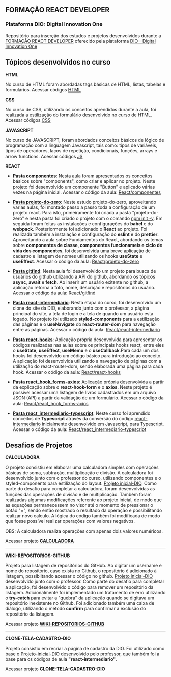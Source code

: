 ## **FORMAÇÃO REACT DEVELOPER**
### **Plataforma DIO: Digital Innovation One**

Repositório para inserção dos estudos e projetos desenvolvidos durante a [FORMAÇÃO REACT DEVELOPER](https://www.dio.me/en/curso-react) oferecido pela plataforma [DIO - Digital Innovation One](https://www.dio.me)

## **Tópicos desenvolvidos no curso**

__**HTML**__

No curso de HTML foram abordadas tags básicas de HTML, listas, tabelas e formulários. Acessar códigos [HTML](https://github.com/astorti/Formacao-React-Developer-DIO/tree/main/CODIGOS_AULA/HTML)

__**CSS**__

No curso de CSS, utilizando os conceitos aprendidos durante a aula, foi realizada a estilização do formulário desenvolvido no curso de HTML. Acessar códigos [CSS](https://github.com/astorti/Formacao-React-Developer-DIO/tree/main/CODIGOS_AULA/CSS)

__**JAVASCRIPT**__

No curso de JAVASCRIPT, foram abordados conceitos básicos de lógico de programação com a linguagem Javascript, tais como: tipos de variáveis, tipos de operadores, laços de repetição, condicionais, funções, arrays e arrow functions. Acessar códigos [JS](https://github.com/astorti/Formacao-React-Developer-DIO/tree/main/CODIGOS_AULA/JS)

__**REACT**__

- **<u>Pasta componentes**</u>:
 Nesta aula foram apresentados os conceitos básicos sobre "components", como criar e aplicar no projeto. Neste projeto foi desenvolvido um componente "Button" e aplicado várias vezes na página inicial. 
 Acessar o código da aula: [React/componentes](https://github.com/astorti/Formacao-React-Developer-DIO/tree/main/CODIGOS_AULA/REACT/componentes)

 
- **<u>Pasta projeto-do-zero**</u>:
 Neste estudo projeto-do-zero, aproveitando varias aulas, foi montado passo a passo toda a configuração de um projeto react. Para isto, primeiramente foi criada a pasta "projeto-do-zero" e nesta pasta foi criado o projeto com o comando <u>npm init -y</u>. Em seguida foram feitas as instalações e configurações do **babel** e do **webpack**. Posteriormente foi adicionado o **React** ao projeto. Foi realizada também a instalação e configuração do **eslint** e do **prettier**. Aproveitando a aula sobre Fundamentos do React, abordando os temas sobre **componentes de classe,  componentes funcionameis e ciclo de vida dos componentes**, foi desenvolvida uma breve aplicação de cadastro e listagem de nomes utilizando os hooks **useState** e **useEffect**. 
 Acessar o código da aula: [React/projeto-do-zero](https://github.com/astorti/Formacao-React-Developer-DIO/tree/main/CODIGOS_AULA/REACT/projeto-do-zero)


- **<u>Pasta gitfind**</u>:
 Nesta aula foi desenvolvido um projeto para busca de usuários do github utilizando a API do github, abordando os tópicos **async**, **await** e **fetch**. Ao inserir um usuário exitente no github, a aplicação retorna a foto, nome,  descrição e repositórios do usuário.
 Acessar o código da aula: [React/gitfind](https://github.com/astorti/Formacao-React-Developer-DIO/tree/main/CODIGOS_AULA/REACT/gitfind)



- **<u>Pasta react-intermediario**</u>:
 Nesta etapa do curso, foi desenvolvido um clone do site da DIO, elaborando junto com o professor, a página principal do site, a tela de login e a tela de quando um usuário esta logado. No projeto foi utilizado **styled-components** para a estilização das páginas e o **useNavigate** do **react-router-dom** para navegação entre as páginas. Acessar o código da aula: [React/react-intermediario](https://github.com/astorti/Formacao-React-Developer-DIO/tree/main/CODIGOS_AULA/REACT/react-intermediario)


 - **<u>Pasta react-hooks**</u>: Aplicação própria desenvolvida para apresentar os códigos realizadas nas aulas sobre os principais hooks react, entre eles o **useState**, **useEffect**, **useMemo** e o **useCallback**.Para cada um dos hooks foi desenvolvido um código básico para introdução ao conceito. A aplicação foi desenvolvida utilizando a navegação de páginas com a utilização do react-router-dom, sendo elaborada uma página para cada hook. Acessar o código da aula: [React/react-hooks](https://github.com/astorti/Formacao-React-Developer-DIO/tree/main/CODIGOS_AULA/REACT/react-hooks)

 - **<u>Pasta react_hook_forms-axios**</u>: Aplicação própria desenvolvida a partir da explicação sobre o **react-hook-form** e o **axios**. Neste projeto é possível acessar uma listagem de livros cadastrados em um arquivo JSON (API) a partir da validação de um formulário. Acessar o código da aula: [React/react_hook_forms-axios](https://github.com/astorti/Formacao-React-Developer-DIO/tree/main/CODIGOS_AULA/REACT/react_hook_forms-axios)

 - **<u>Pasta react_intermediario-typescript**</u>: Neste curso foi aprendido conceitos de **Typescript** através da conversão do código [react-intermediario](https://github.com/astorti/Formacao-React-Developer-DIO/tree/main/CODIGOS_AULA/REACT/react-intermediario) inicialmente desenvolvido em Javascript, para Typescript. Acessar o código da aula: [React/react_intermediario-typescript](https://github.com/astorti/Formacao-React-Developer-DIO/tree/main/CODIGOS_AULA/REACT/react_intermediario-typescript)

## **Desafios de Projetos**

__**CALCULADORA**__

O projeto consistiu em elaborar uma calculadora simples com operações básicas de soma, subtração, multiplicação e divisão. A calculadora foi desenvolvido junto com o professor do curso, utilizando componentes e o styled-components para estilização do layout. [Projeto inicial-DIO](https://github.com/digitalinnovationone/trilha-react-desafio01-calculadora). Como parte do desafio para completar a calculadora, foram desenvolvidas as funções das operações de divisão e de multiplicação. Também foram realizadas algumas modificações referente ao projeto inicial, de modo que as equações permanecessem no visor até o momento de pressionar o botão "=", sendo então mostrado o resultado da operação e possibilitando realizar novo calculo. A lógica do código também foi modificada de modo que fosse possível realizar operações com valores negativos. 

OBS: A calculadora realiza operações com apenas dois valores numéricos.

Acessar projeto [<u>**CALCULADORA**</u>](https://github.com/astorti/Formacao-React-Developer-DIO/tree/main/DESAFIOS_PROJETOS/calculadora) 

---

__**WIKI-REPOSITORIOS-GITHUB**__

Projeto para listagem de repositórios do GitHub. Ao digitar um username e nome do repositório, caso exista no Github, o repositório é adicionado à listagem, possibiltando acessar o código no github. [Projeto inicial-DIO](https://github.com/digitalinnovationone/trilha-react-desafio-2) desenvolvido junto com o professor. Como parte do desafio para completar a aplicação, foi desenvolvido o código para remover um repositório da listagem. Adicionalmente foi implementado um tratamento de erro utilizando o **try-catch** para evitar a "quebra" da aplicação quando se digitava um repositório inexistente no Github. Foi adicionado também uma caixa de diálogo, utilizando o método **confirm** para confirmar a exclusão do repositório da listagem.

Acessar projeto [**WIKI-REPOSITORIOS-GITHUB**](https://github.com/astorti/Formacao-React-Developer-DIO/tree/main/DESAFIOS_PROJETOS/wiki-repositorios-github) 

---

__**CLONE-TELA-CADASTRO-DIO**__

Projeto consistiu em recriar a página de cadastro da DIO. Foi utilizado como base o [Projeto-inicial-DIO](https://github.com/digitalinnovationone/trilha-react-desafio-3) desenvolvido pelo professor, que também foi a base para os códigos de aula **"react-intermediario"**.

Acessar projeto [**CLONE-TELA-CADASTRO-DIO**](https://github.com/astorti/Formacao-React-Developer-DIO/tree/main/DESAFIOS_PROJETOS/clone-tela-cadastro-dio) 

